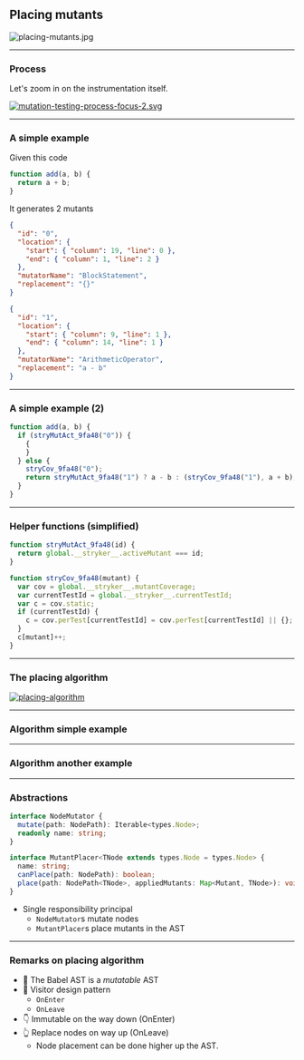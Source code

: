 ## Placing mutants

![placing-mutants.jpg](/img/placing-mutants.jpg)

---

### Process

Let's zoom in on the instrumentation itself.

[![mutation-testing-process-focus-2.svg](img/mutation-testing-process-focus-2.svg)](https://mermaid-js.github.io/mermaid-live-editor/edit/#pako:eNpNkMtqwzAQRX9lmG5kSNznypSUxnZIoC2lWRW0Ua1xIrDlII0WIfG_V7EdiFbSuUd3YE5YdZoww51Thz18_EgL8bwLsWXlOElgPl_AUjym8O3ooBwlo7Ecglw8pZDHhtc_B_cLYz270JJlxaazk5oP6kZIXAbTaBCdrWINTvFmiAvxnELhjuDC9V8xBOVpG6qKvH_rR1xe8PmX_BlW4iWFzzBOAybPxu6SW-2rO8NaCLI6mfhqaF2PD8_HhiKqTdNkd3X9MGJpcYYtuVYZHXdzulCJvKeWJGbxqqlWoWGJ0vZRDQetmEptuHOY1arxNEMVuNsebYVZ3AldpcKouOp2svp_A5ZySA) <!-- .element target="_blank" -->

---

### A simple example

Given this code

```js
function add(a, b) {
  return a + b;
}
```

It generates 2 mutants

<!-- .element class="fragment" data-fragment-index="0" -->

<div>
<div class="row text-sm">

```json
{
  "id": "0",
  "location": {
    "start": { "column": 19, "line": 0 },
    "end": { "column": 1, "line": 2 }
  },
  "mutatorName": "BlockStatement",
  "replacement": "{}"
}
```

```json
{
  "id": "1",
  "location": {
    "start": { "column": 9, "line": 1 },
    "end": { "column": 14, "line": 1 }
  },
  "mutatorName": "ArithmeticOperator",
  "replacement": "a - b"
}
```

</div>
</div>

<!-- .element class="fragment" data-fragment-index="0" -->

---

### A simple example (2)

```js
function add(a, b) {
  if (stryMutAct_9fa48("0")) {
    {
    }
  } else {
    stryCov_9fa48("0");
    return stryMutAct_9fa48("1") ? a - b : (stryCov_9fa48("1"), a + b);
  }
}
```

---

### Helper functions (simplified)

<div class="text-sm">

```js
function stryMutAct_9fa48(id) {
  return global.__stryker__.activeMutant === id;
}
```

```js
function stryCov_9fa48(mutant) {
  var cov = global.__stryker__.mutantCoverage;
  var currentTestId = global.__stryker__.currentTestId;
  var c = cov.static;
  if (currentTestId) {
    c = cov.perTest[currentTestId] = cov.perTest[currentTestId] || {};
  }
  c[mutant]++;
}
```

</div>

---

### The placing algorithm

[![placing-algorithm](/img/placing-algorithm.svg)](https://mermaid-js.github.io/mermaid-live-editor/edit/#eyJjb2RlIjoiZmxvd2NoYXJ0IFRCXG4gICAgXG4gICAgc3ViZ3JhcGggZmlsZXMgW0ZvciBlYWNoIGZpbGVdXG4gICAgZGlyZWN0aW9uIExSXG5cbiAgICBBKChzdGFydCkpLS0-QihQYXJzZSlcbiAgICBCIC0tIEFTVCBOb2RlIC0tPiBUcmFuc2Zvcm1cbiAgICBUcmFuc2Zvcm0gLS0-IEQoUHJpbnQgdG8gZmlsZSlcblxuICAgICAgICBzdWJncmFwaCBUcmFuc2Zvcm0gW0ZvciBlYWNoIEFTVCBub2RlXVxuXG4gICAgICAgIEMxKE5vZGUpIC0tIEdlbmVyYXRlIG11dGFudHMgLS0-IEMyKE11dGFudHMpXG4gICAgICAgIEMyIC0tRmluZCBwbGFjZW1lbnQgbm9kZSAtLT4gQzMoUGxhY2VtZW50IG5vZGUpXG4gICAgICAgIEMzIC0tQXBwbHkgbXV0YW50cy0tPkM0KEFwcGxpZWQgbXV0YW50cylcbiAgICAgICAgQzQgLS1QbGFjZSBtdXRhbnRzLS0-QzUoTXV0YXRlZCBub2RlKVxuXG4gICAgICAgIGVuZFxuXG4gICAgZW5kXG5cbiAgICBZKChzdGFydCkpIC0tIEZpbGVzIC0tPiBmaWxlc1xuICAgIGZpbGVzIC0tIEZpbGVzIC0tPiBaKChlbmQpKSIsIm1lcm1haWQiOiJ7XG4gIFwidGhlbWVcIjogXCJkZWZhdWx0XCJcbn0iLCJ1cGRhdGVFZGl0b3IiOmZhbHNlLCJhdXRvU3luYyI6dHJ1ZSwidXBkYXRlRGlhZ3JhbSI6ZmFsc2V9)

<!-- .element target="_blank" -->

---

### Algorithm simple example

<stryker-instrumenter-explainer>

<div class="code" style="display: none">

```js
function add (a, b) {
  return a + b
}
```

</div>

<div class="mutants"  style="display: none">

```json
[
  {
    "fileName": "example.js",
    "id": "0",
    "location": {
      "start": {
        "column": 20,
        "line": 1
      },
      "end": {
        "column": 1,
        "line": 3
      }
    },
    "mutatorName": "BlockStatement",
    "replacement": "{}"
  },
  {
    "fileName": "example.js",
    "id": "1",
    "location": {
      "start": {
        "column": 9,
        "line": 2
      },
      "end": {
        "column": 14,
        "line": 2
      }
    },
    "mutatorName": "ArithmeticOperator",
    "replacement": "a - b"
  }
]
```

</div>

<div class="placementActions"  style="display: none">

```json
[
  {
    "placer": "expressionMutantPlacer",
    "type": "BinaryExpression",
    "location": {
      "start": {
        "line": 2,
        "column": 9
      },
      "end": {
        "line": 2,
        "column": 14
      }
    },
    "replacement": {
      "type": "ConditionalExpression",
      "test": {
        "type": "CallExpression",
        "callee": {
          "type": "Identifier",
          "name": "stryMutAct_9fa48"
        },
        "arguments": [
          {
            "type": "StringLiteral",
            "value": "1"
          }
        ]
      },
      "consequent": {
        "type": "BinaryExpression",
        "operator": "-",
        "left": {
          "type": "Identifier",
          "start": 31,
          "end": 32,
          "loc": {
            "start": {
              "line": 2,
              "column": 9
            },
            "end": {
              "line": 2,
              "column": 10
            },
            "identifierName": "a"
          },
          "name": "a"
        },
        "right": {
          "type": "Identifier",
          "start": 35,
          "end": 36,
          "loc": {
            "start": {
              "line": 2,
              "column": 13
            },
            "end": {
              "line": 2,
              "column": 14
            },
            "identifierName": "b"
          },
          "name": "b"
        },
        "loc": {
          "start": {
            "line": 2,
            "column": 9
          },
          "end": {
            "line": 2,
            "column": 14
          }
        }
      },
      "alternate": {
        "type": "SequenceExpression",
        "expressions": [
          {
            "type": "CallExpression",
            "callee": {
              "type": "Identifier",
              "name": "stryCov_9fa48"
            },
            "arguments": [
              {
                "type": "StringLiteral",
                "value": "1"
              }
            ]
          },
          {
            "type": "BinaryExpression",
            "start": 31,
            "end": 36,
            "loc": {
              "start": {
                "line": 2,
                "column": 9
              },
              "end": {
                "line": 2,
                "column": 14
              }
            },
            "left": {
              "type": "Identifier",
              "start": 31,
              "end": 32,
              "loc": {
                "start": {
                  "line": 2,
                  "column": 9
                },
                "end": {
                  "line": 2,
                  "column": 10
                },
                "identifierName": "a"
              },
              "name": "a"
            },
            "operator": "+",
            "right": {
              "type": "Identifier",
              "start": 35,
              "end": 36,
              "loc": {
                "start": {
                  "line": 2,
                  "column": 13
                },
                "end": {
                  "line": 2,
                  "column": 14
                },
                "identifierName": "b"
              },
              "name": "b"
            }
          }
        ]
      }
    }
  },
  {
    "placer": "statementMutantPlacer",
    "type": "BlockStatement",
    "location": {
      "start": {
        "line": 1,
        "column": 20
      },
      "end": {
        "line": 3,
        "column": 1
      }
    },
    "replacement": {
      "type": "BlockStatement",
      "body": [
        {
          "type": "IfStatement",
          "test": {
            "type": "CallExpression",
            "callee": {
              "type": "Identifier",
              "name": "stryMutAct_9fa48"
            },
            "arguments": [
              {
                "type": "StringLiteral",
                "value": "0"
              }
            ]
          },
          "consequent": {
            "type": "BlockStatement",
            "body": [
              {
                "type": "BlockStatement",
                "body": [],
                "directives": []
              }
            ],
            "directives": []
          },
          "alternate": {
            "type": "BlockStatement",
            "body": [
              {
                "type": "ExpressionStatement",
                "expression": {
                  "type": "SequenceExpression",
                  "expressions": [
                    {
                      "type": "CallExpression",
                      "callee": {
                        "type": "Identifier",
                        "name": "stryCov_9fa48"
                      },
                      "arguments": [
                        {
                          "type": "StringLiteral",
                          "value": "0"
                        }
                      ]
                    }
                  ]
                }
              },
              {
                "type": "ReturnStatement",
                "start": 24,
                "end": 36,
                "loc": {
                  "start": {
                    "line": 2,
                    "column": 2
                  },
                  "end": {
                    "line": 2,
                    "column": 14
                  }
                },
                "argument": {
                  "type": "ConditionalExpression",
                  "test": {
                    "type": "CallExpression",
                    "callee": {
                      "type": "Identifier",
                      "name": "stryMutAct_9fa48"
                    },
                    "arguments": [
                      {
                        "type": "StringLiteral",
                        "value": "1"
                      }
                    ]
                  },
                  "consequent": {
                    "type": "BinaryExpression",
                    "operator": "-",
                    "left": {
                      "type": "Identifier",
                      "start": 31,
                      "end": 32,
                      "loc": {
                        "start": {
                          "line": 2,
                          "column": 9
                        },
                        "end": {
                          "line": 2,
                          "column": 10
                        },
                        "identifierName": "a"
                      },
                      "name": "a"
                    },
                    "right": {
                      "type": "Identifier",
                      "start": 35,
                      "end": 36,
                      "loc": {
                        "start": {
                          "line": 2,
                          "column": 13
                        },
                        "end": {
                          "line": 2,
                          "column": 14
                        },
                        "identifierName": "b"
                      },
                      "name": "b"
                    },
                    "loc": {
                      "start": {
                        "line": 2,
                        "column": 9
                      },
                      "end": {
                        "line": 2,
                        "column": 14
                      }
                    }
                  },
                  "alternate": {
                    "type": "SequenceExpression",
                    "expressions": [
                      {
                        "type": "CallExpression",
                        "callee": {
                          "type": "Identifier",
                          "name": "stryCov_9fa48"
                        },
                        "arguments": [
                          {
                            "type": "StringLiteral",
                            "value": "1"
                          }
                        ]
                      },
                      {
                        "type": "BinaryExpression",
                        "start": 31,
                        "end": 36,
                        "loc": {
                          "start": {
                            "line": 2,
                            "column": 9
                          },
                          "end": {
                            "line": 2,
                            "column": 14
                          }
                        },
                        "left": {
                          "type": "Identifier",
                          "start": 31,
                          "end": 32,
                          "loc": {
                            "start": {
                              "line": 2,
                              "column": 9
                            },
                            "end": {
                              "line": 2,
                              "column": 10
                            },
                            "identifierName": "a"
                          },
                          "name": "a"
                        },
                        "operator": "+",
                        "right": {
                          "type": "Identifier",
                          "start": 35,
                          "end": 36,
                          "loc": {
                            "start": {
                              "line": 2,
                              "column": 13
                            },
                            "end": {
                              "line": 2,
                              "column": 14
                            },
                            "identifierName": "b"
                          },
                          "name": "b"
                        },
                        "leadingComments": null,
                        "trailingComments": null,
                        "innerComments": null
                      }
                    ]
                  },
                  "trailingComments": [],
                  "leadingComments": [],
                  "innerComments": []
                }
              }
            ],
            "directives": []
          }
        }
      ],
      "directives": []
    }
  }
]
```

</div>

</stryker-instrumenter-explainer>

---

### Algorithm another example

<stryker-instrumenter-explainer style="height: 1000px">

<div class="code" style="display: none">

```js
console.log(person?.address.street);
```

</div>
<div class="mutants"  style="display: none">

```json
[
  {
    "fileName": "example.js",
    "id": "0",
    "location": {
      "start": {
        "column": 12,
        "line": 1
      },
      "end": {
        "column": 27,
        "line": 1
      }
    },
    "mutatorName": "OptionalChaining",
    "replacement": "person.address"
  }
]
```

</div>
<div class="placementActions"  style="display: none">

```json
[
  {
    "placer": "expressionMutantPlacer",
    "type": "OptionalMemberExpression",
    "location": {
      "start": {
        "line": 1,
        "column": 12
      },
      "end": {
        "line": 1,
        "column": 34
      }
    },
    "replacement": {
      "type": "ConditionalExpression",
      "test": {
        "type": "CallExpression",
        "callee": {
          "type": "Identifier",
          "name": "stryMutAct_9fa48"
        },
        "arguments": [
          {
            "type": "StringLiteral",
            "value": "0"
          }
        ]
      },
      "consequent": {
        "type": "OptionalMemberExpression",
        "object": {
          "type": "OptionalMemberExpression",
          "object": {
            "type": "Identifier",
            "name": "person",
            "loc": {
              "start": {
                "line": 1,
                "column": 12
              },
              "end": {
                "line": 1,
                "column": 18
              },
              "identifierName": "person"
            }
          },
          "property": {
            "type": "Identifier",
            "name": "address",
            "loc": {
              "start": {
                "line": 1,
                "column": 20
              },
              "end": {
                "line": 1,
                "column": 27
              },
              "identifierName": "address"
            }
          },
          "computed": false,
          "optional": false,
          "trailingComments": [],
          "leadingComments": [],
          "innerComments": []
        },
        "property": {
          "type": "Identifier",
          "name": "street",
          "loc": {
            "start": {
              "line": 1,
              "column": 28
            },
            "end": {
              "line": 1,
              "column": 34
            },
            "identifierName": "street"
          }
        },
        "computed": false,
        "optional": false,
        "loc": {
          "start": {
            "line": 1,
            "column": 12
          },
          "end": {
            "line": 1,
            "column": 34
          }
        }
      },
      "alternate": {
        "type": "SequenceExpression",
        "expressions": [
          {
            "type": "CallExpression",
            "callee": {
              "type": "Identifier",
              "name": "stryCov_9fa48"
            },
            "arguments": [
              {
                "type": "StringLiteral",
                "value": "0"
              }
            ]
          },
          {
            "type": "OptionalMemberExpression",
            "start": 12,
            "end": 34,
            "loc": {
              "start": {
                "line": 1,
                "column": 12
              },
              "end": {
                "line": 1,
                "column": 34
              }
            },
            "object": {
              "type": "OptionalMemberExpression",
              "start": 12,
              "end": 27,
              "loc": {
                "start": {
                  "line": 1,
                  "column": 12
                },
                "end": {
                  "line": 1,
                  "column": 27
                }
              },
              "object": {
                "type": "Identifier",
                "start": 12,
                "end": 18,
                "loc": {
                  "start": {
                    "line": 1,
                    "column": 12
                  },
                  "end": {
                    "line": 1,
                    "column": 18
                  },
                  "identifierName": "person"
                },
                "name": "person"
              },
              "computed": false,
              "property": {
                "type": "Identifier",
                "start": 20,
                "end": 27,
                "loc": {
                  "start": {
                    "line": 1,
                    "column": 20
                  },
                  "end": {
                    "line": 1,
                    "column": 27
                  },
                  "identifierName": "address"
                },
                "name": "address"
              },
              "optional": true
            },
            "computed": false,
            "property": {
              "type": "Identifier",
              "start": 28,
              "end": 34,
              "loc": {
                "start": {
                  "line": 1,
                  "column": 28
                },
                "end": {
                  "line": 1,
                  "column": 34
                },
                "identifierName": "street"
              },
              "name": "street"
            },
            "optional": false
          }
        ]
      }
    }
  }
]
```

</div>

</stryker-instrumenter-explainer>

---

### Abstractions

```ts
interface NodeMutator {
  mutate(path: NodePath): Iterable<types.Node>;
  readonly name: string;
}

interface MutantPlacer<TNode extends types.Node = types.Node> {
  name: string;
  canPlace(path: NodePath): boolean;
  place(path: NodePath<TNode>, appliedMutants: Map<Mutant, TNode>): void;
}
```

- Single responsibility principal
  - `NodeMutator`s mutate nodes
  - `MutantPlacer`s place mutants in the AST

<!-- .element class="fragment" -->

---

### Remarks on placing algorithm

<emoji-list class="sm">

- 🐠 The Babel AST is a _mutatable_ AST
- 🧳 Visitor design pattern
  - `OnEnter`
  - `OnLeave`
- 👇 Immutable on the way down (OnEnter)
- 👆 Replace nodes on way up (OnLeave)
  - Node placement can be done higher up the AST.

</emoji-list>
